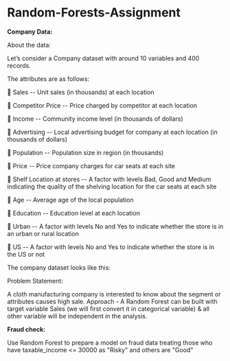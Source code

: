 # Random-Forests-Assignment

**Company Data:**


About the data: 


Let’s consider a Company dataset with around 10 variables and 400 records. 


The attributes are as follows: 

 Sales -- Unit sales (in thousands) at each location

 Competitor Price -- Price charged by competitor at each location

 Income -- Community income level (in thousands of dollars)

 Advertising -- Local advertising budget for company at each location (in thousands of dollars)

 Population -- Population size in region (in thousands)

 Price -- Price company charges for car seats at each site

 Shelf Location at stores -- A factor with levels Bad, Good and Medium indicating the quality of the shelving location for the car seats at each site

 Age -- Average age of the local population

 Education -- Education level at each location

 Urban -- A factor with levels No and Yes to indicate whether the store is in an urban or rural location

 US -- A factor with levels No and Yes to indicate whether the store is in the US or not


The company dataset looks like this: 
 
 
Problem Statement:

A cloth manufacturing company is interested to know about the segment or attributes causes high sale. 
Approach - A Random Forest can be built with target variable Sales (we will first convert it in categorical variable) & all other variable will be
independent in the analysis.  



**Fraud check:**

Use Random Forest to prepare a model on fraud data 
treating those who have taxable_income <= 30000 as "Risky" and others are "Good"
